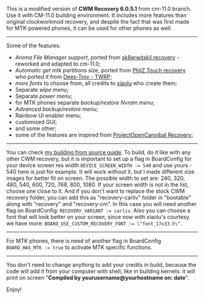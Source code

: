 This is a modified version of **CWM Recovery 6.0.5.1** from cm-11.0 branch. Use it with CM-11.0 building environment.
It includes more features than original clockworkmod recovery, and despite the fact that was first made for MTK powered phones, it can be used for other phones as well.
____

Some of the features:
- *Aroma File Manager support*, ported from [sk8erwitskil recovery](https://github.com/sk8erwitskil) - reworked and adapted to cm-11.0;
- *Automatic get mtk partitions size*, ported from [PhilZ Touch recovery](https://github.com/PhilZ-cwm6/philz_touch_cwm6) who ported it from [Dees-Troy - TWRP](https://github.com/TeamWin/Team-Win-Recovery-Project);
- *more fonts* to choose from, all credits to [xiaolu](https://github.com/xiaolu/android_bootable_recovery) who create them;
- Separate *wipe menu*;
- Separate *power menu*;
- for MTK phones separate *backup/restore Nvram menu*;
- *Advanced backup/restore menu*;
- Rainbow UI enabler menu;
- customized GUI;
- and some other;
- some of the features are inspired from [ProjectOpenCannibal Recovery](https://github.com/ProjectOpenCannibal/android_bootable_recovery);

____

You can check [my building from source guide](http://forum.xda-developers.com/android/development/guide-how-to-build-cwm-based-recovery-t2973804).
To build, do it like with any other CWM recovery, but it is important to set up a flag in BoardConfig for your device screen res width `DEVICE_SCREEN_WIDTH := 540` and use yours - 540 here is just for example. It will work without it, but I made different size images for better fit on screen. The possible width to set are: 240, 320, 480, 540, 600, 720, 768, 800, 1080. If your screen width is not in the list, choose one close to it. And if you don't want to replace the stock CWM recovery folder, you can add this as "recovery-carliv" folder in "bootable" along with "recovery" and "recovery-cm". In this case you will need another flag on BoardConfig: `RECOVERY_VARIANT := carliv`.
Also you can choose a font that will look better on your screen, since now with xiaolu's courtesy we have more: `BOARD_USE_CUSTOM_RECOVERY_FONT := \"font_17x33.h\"`.
____

For MTK phones, there is need of another flag in BoardConfig `BOARD_HAS_MTK := true` to activate MTK specific functions. 
____

You don't need to change anything to add your credits in build, because the code will add it from your computer with shell, like in building kernels: it will print on screen "**Compiled by yourusername@yourhostname on: date**".

Enjoy!

